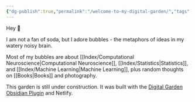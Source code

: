 ```yaml
---
{"dg-publish":true,"permalink":"/welcome-to-my-digital-garden/","tags":"gardenEntry"}
---
```



Hey 🌱

I am not a fan of soda, but I adore bubbles - the metaphors of ideas in my watery noisy brain.   

Most of my bubbles are about [[Index/Computational Neuroscience\|Computational Neuroscience]], [[Index/Statistics\|Statistics]], and [[Index/Machine Learning\|Machine Learning]], plus random thoughts on [[Books\|Books]] and photography. 



This garden is still under construction. 
It was built with the [Digital Garden Obsidian Plugin](https://github.com/oleeskild/Obsidian-Digital-Garden) and Netlify.